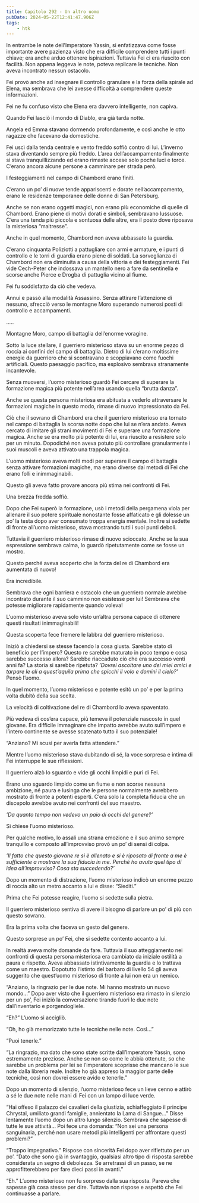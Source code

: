 ```yaml
---
title: Capitolo 292 - Un altro uomo
pubDate: 2024-05-22T12:41:47.906Z
tags:
    - htk
---
```


In entrambe le note dell’Imperatore Yassin, si enfatizzava come fosse importante avere pazienza visto che era difficile comprendere tutti i punti chiave; era anche arduo ottenere ispirazioni. Tuttavia Fei ci era riuscito con facilità. Non appena leggeva le note, poteva replicare le tecniche. Non aveva incontrato nessun ostacolo.

Fei provò anche ad insegnare il controllo granulare e la forza della spirale ad Elena, ma sembrava che lei avesse difficoltà a comprendere queste informazioni.

Fei ne fu confuso visto che Elena era davvero intelligente, non capiva.

Quando Fei lasciò il mondo di Diablo, era già tarda notte.

Angela ed Emma stavano dormendo profondamente, e così anche le otto ragazze che facevano da domestiche.

Fei uscì dalla tenda centrale e vento freddo soffiò contro di lui. L’inverno stava diventando sempre più freddo. L’area dell’accampamento finalmente si stava tranquillizzando ed erano rimaste accese solo poche luci e torce. C’erano ancora alcune persone a camminare per strada però.

I festeggiamenti nel campo di Chambord erano finiti.

C’erano un po’ di nuove tende appariscenti e dorate nell’accampamento, erano le residenze temporanee delle donne di San Petersburg.

Anche se non erano oggetti magici, non erano più economiche di quelle di Chambord. Erano piene di motivi dorati e simboli, sembravano lussuose. C’era una tenda più piccola e sontuosa delle altre, era il posto dove riposava la misteriosa “maitresse”.

Anche in quel momento, Chambord non aveva abbassato la guardia.

C’erano cinquanta Poliziotti a pattugliare con armi e armature, e i punti di controllo e le torri di guardia erano piene di soldati. La sorveglianza di Chambord non era diminuita a causa della vittoria e dei festeggiamenti. Fei vide Cech-Peter che indossava un mantello nero a fare da sentinella e scorse anche Pierce e Drogba di pattuglia vicino al fiume.

Fei fu soddisfatto da ciò che vedeva.

Annuì e passò alla modalità Assassino. Senza attirare l’attenzione di nessuno, sfrecciò verso le montagne Moro superando numerosi posti di controllo e accampamenti.

…..

Montagne Moro, campo di battaglia dell’enorme voragine.

Sotto la luce stellare, il guerriero misterioso stava su un enorme pezzo di roccia ai confini del campo di battaglia. Dietro di lui c’erano moltissime energie da guerriero che si scontravano e scoppiavano come fuochi artificiali. Questo paesaggio pacifico, ma esplosivo sembrava stranamente incantevole.

Senza muoversi, l’uomo misterioso guardò Fei cercare di superare la formazione magica più potente nell’area usando quella “brutta danza”.

Anche se questa persona misteriosa era abituata a vederlo attraversare le formazioni magiche in questo modo, rimase di nuovo impressionato da Fei.

Ciò che il sovrano di Chambord era che il guerriero misterioso era tornato nel campo di battaglia la scorsa notte dopo che lui se n’era andato. Aveva cercato di imitare gli strani movimenti di Fei e superare una formazione magica. Anche se era molto più potente di lui, era riuscito a resistere solo per un minuto. Dopodiché non aveva potuto più controllare granularmente i suoi muscoli e aveva attivato una trappola magica.

L’uomo misterioso aveva molti modi per superare il campo di battaglia senza attivare formazioni magiche, ma erano diverse dai metodi di Fei che erano folli e inimmaginabili.

Questo gli aveva fatto provare ancora più stima nei confronti di Fei.

Una brezza fredda soffiò.

Dopo che Fei superò la formazione, usò i metodi della pergamena viola per allenare il suo potere spirituale nonostante fosse affaticato e gli dolesse un po’ la testa dopo aver consumato troppa energia mentale. Inoltre si sedette di fronte all’uomo misterioso, stava mostrando tutti i suoi punti deboli.

Tuttavia il guerriero misterioso rimase di nuovo scioccato. Anche se la sua espressione sembrava calma, lo guardò ripetutamente come se fosse un mostro.

Questo perché aveva scoperto che la forza del re di Chambord era aumentata di nuovo!

Era incredibile.

Sembrava che ogni barriera e ostacolo che un guerriero normale avrebbe incontrato durante il suo cammino non esistesse per lui! Sembrava che potesse migliorare rapidamente quando voleva!

L’uomo misterioso aveva solo visto un’altra persona capace di ottenere questi risultati inimmaginabili!

Questa scoperta fece fremere le labbra del guerriero misterioso.

Iniziò a chiedersi se stesse facendo la cosa giusta. Sarebbe stato di beneficio per l’impero? Questo re sarebbe maturato in poco tempo e cosa sarebbe successo allora? Sarebbe riaccaduto ciò che era successo venti anni fa? La storia si sarebbe ripetuta? <em>’Dovrei ascoltare uno dei miei amici e tarpare le ali a quest’aquila prima che spicchi il volo e domini il cielo?’</em> Pensò l’uomo.

In quel momento, l’uomo misterioso e potente esitò un po’ e per la prima volta dubitò della sua scelta.

La velocità di coltivazione del re di Chambord lo aveva spaventato.

Più vedeva di cos’era capace, più temeva il potenziale nascosto in quel giovane. Era difficile immaginare che impatto avrebbe avuto sull’impero e l’intero continente se avesse scatenato tutto il suo potenziale!

“Anziano? Mi scusi per averla fatta attendere.”

Mentre l’uomo misterioso stava dubitando di sé, la voce sorpresa e intima di Fei interruppe le sue riflessioni.

Il guerriero alzò lo sguardo e vide gli occhi limpidi e puri di Fei.

Erano uno sguardo limpido come un fiume e non scorse nessuna ambizione, né paura e lusinga che le persone normalmente avrebbero mostrato di fronte a potenti esperti. C’era solo la completa fiducia che un discepolo avrebbe avuto nei confronti del suo maestro.

<em>’Da quanto tempo non vedevo un paio di occhi del genere?’</em>

Si chiese l’uomo misterioso.

Per qualche motivo, lo assalì una strana emozione e il suo animo sempre tranquillo e composto all’improvviso provò un po’ di sensi di colpa.

<em>’Il fatto che questo giovane re si è allenato e si è riposato di fronte a me è sufficiente a mostrare la sua fiducia in me. Perché ho avuto quel tipo di idea all’improvviso? Cosa sta succedendo?’</em>

Dopo un momento di distrazione, l’uomo misterioso indicò un enorme pezzo di roccia alto un metro accanto a lui e disse: “Siediti.”

Prima che Fei potesse reagire, l’uomo si sedette sulla pietra.

Il guerriero misterioso sentiva di avere il bisogno di parlare un po’ di più con questo sovrano.

Era la prima volta che faceva un gesto del genere.

Questo sorprese un po’ Fei, che si sedette contento accanto a lui.

In realtà aveva molte domande da fare. Tuttavia il suo atteggiamento nei confronti di questa persona misteriosa era cambiato da iniziale ostilità a paura e rispetto. Aveva abbassato istintivamente la guardia e lo trattava come un maestro. Dopotutto l’istinto del barbaro di livello 54 gli aveva suggerito che quest’uomo misterioso di fronte a lui non era un nemico.

“Anziano, la ringrazio per le due note. Mi hanno mostrato un nuovo mondo…” Dopo aver visto che il guerriero misterioso era rimasto in silenzio per un po’, Fei iniziò la conversazione tirando fuori le due note dall’inventario e porgendogliele.

“Eh?” L’uomo si accigliò.

“Oh, ho già memorizzato tutte le tecniche nelle note. Così…”

“Puoi tenerle.”

“La ringrazio, ma dato che sono state scritte dall’Imperatore Yassin, sono estremamente preziose. Anche se non so come le abbia ottenute, so che sarebbe un problema per lei se l’imperatore scoprisse che mancano le sue note dalla libreria reale. Inoltre ho già appreso la maggior parte delle tecniche, così non dovrei essere avido e tenerle.”

Dopo un momento di silenzio, l’uomo misterioso fece un lieve cenno e attirò a sé le due note nelle mani di Fei con un lampo di luce verde.

“Hai offeso il palazzo dei cavalieri della giustizia, schiaffeggiato il principe Chrystal, umiliato grandi famiglie, annientato la Lama di Sangue…" Disse lentamente l’uomo dopo un altro lungo silenzio. Sembrava che sapesse di tutte le sue attività… Poi fece una domanda: “Non sei una persona sanguinaria, perché non usare metodi più intelligenti per affrontare questi problemi?”

“Troppo impegnativo.” Rispose con sincerità Fei dopo aver riflettuto per un po’. “Dato che sono già in svantaggio, qualsiasi altro tipo di risposta sarebbe considerata un segno di debolezza. Se arretrassi di un passo, se ne approfitterebbero per fare dieci passi in avanti.”

“Eh.” L’uomo misterioso non fu sorpreso dalla sua risposta. Pareva che sapesse già cosa stesse per dire. Tuttavia non rispose e aspettò che Fei continuasse a parlare.



